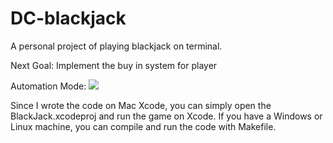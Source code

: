 # DC-blackjack
A personal project of playing blackjack on terminal.

Next Goal: Implement the buy in system for player

Automation Mode:
![](automation.gif)

Since I wrote the code on Mac Xcode, you can simply open the BlackJack.xcodeproj and run the game on Xcode.
If you have a Windows or Linux machine, you can compile and run the code with Makefile.
